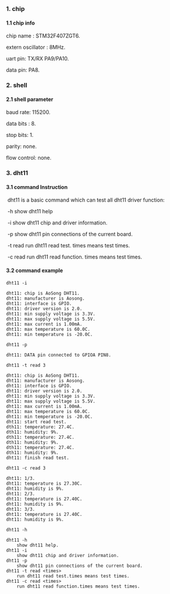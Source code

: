 ### 1. chip

#### 1.1 chip info

chip name : STM32F407ZGT6.

extern oscillator : 8MHz.

uart pin: TX/RX PA9/PA10.

data pin: PA8.

### 2. shell

#### 2.1 shell parameter

baud rate: 115200.

data bits : 8.

stop bits: 1.

parity: none.

flow control: none.

### 3. dht11 

#### 3.1 command Instruction

​          dht11 is a basic command which can test all dht11 driver function:

​           -h        show dht11 help 

​           -i         show dht11 chip and driver information.

​           -p       show dht11 pin connections of the current board.

​           -t read <times>        run dht11 read test. times means test times. 

​           -c read <times>        run dht11 read function. times means test times.

#### 3.2 command example

```shell
dht11 -i

dht11: chip is AoSong DHT11.
dht11: manufacturer is Aosong.
dht11: interface is GPIO.
dht11: driver version is 2.0.
dht11: min supply voltage is 3.3V.
dht11: max supply voltage is 5.5V.
dht11: max current is 1.00mA.
dht11: max temperature is 60.0C.
dht11: min temperature is -20.0C.
```

```shell
dht11 -p

dht11: DATA pin connected to GPIOA PIN8.
```

```shell
dht11 -t read 3

dht11: chip is AoSong DHT11.
dht11: manufacturer is Aosong.
dht11: interface is GPIO.
dht11: driver version is 2.0.
dht11: min supply voltage is 3.3V.
dht11: max supply voltage is 5.5V.
dht11: max current is 1.00mA.
dht11: max temperature is 60.0C.
dht11: min temperature is -20.0C.
dht11: start read test.
dth11: temperature: 27.4C.
dth11: humidity: 9%.
dth11: temperature: 27.4C.
dth11: humidity: 9%.
dth11: temperature: 27.4C.
dth11: humidity: 9%.
dht11: finish read test.
```

```shell
dht11 -c read 3

dht11: 1/3.
dht11: temperature is 27.30C.
dht11: humidity is 9%.
dht11: 2/3.
dht11: temperature is 27.40C.
dht11: humidity is 9%.
dht11: 3/3.
dht11: temperature is 27.40C.
dht11: humidity is 9%.
```

```shell
dht11 -h

dht11 -h
	show dht11 help.
dht11 -i
	show dht11 chip and driver information.
dht11 -p
	show dht11 pin connections of the current board.
dht11 -t read <times>
	run dht11 read test.times means test times.
dht11 -c read <times>
	run dht11 read function.times means test times.
```

